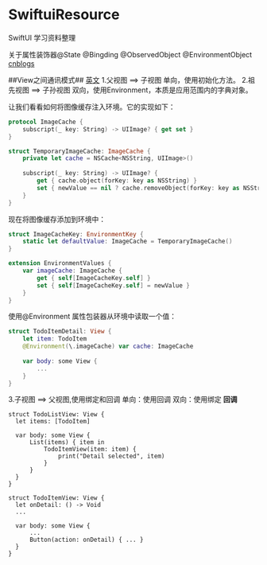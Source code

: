 # SwiftuiResource
SwiftUI 学习资料整理

关于属性装饰器@State @Bingding @ObservedObject @EnvironmentObject [cnblogs](https://www.cnblogs.com/xiaoniuzai/p/11417123.html)

##View之间通讯模式## [英文](https://www.vadimbulavin.com/passing-data-between-swiftui-views/)
1.父视图 ==> 子视图 单向，使用初始化方法。
2.祖先视图 ==> 子孙视图 双向，使用Environment，本质是应用范围内的字典对象。

让我们看看如何将图像缓存注入环境。它的实现如下：
```swift
protocol ImageCache {
    subscript(_ key: String) -> UIImage? { get set }
}

struct TemporaryImageCache: ImageCache {
    private let cache = NSCache<NSString, UIImage>()
    
    subscript(_ key: String) -> UIImage? {
        get { cache.object(forKey: key as NSString) }
        set { newValue == nil ? cache.removeObject(forKey: key as NSString) : cache.setObject(newValue!, forKey: key as NSString) }
    }
}
```
现在将图像缓存添加到环境中：
```swift
struct ImageCacheKey: EnvironmentKey {
    static let defaultValue: ImageCache = TemporaryImageCache()
}

extension EnvironmentValues {
    var imageCache: ImageCache {
        get { self[ImageCacheKey.self] }
        set { self[ImageCacheKey.self] = newValue }
    }
}
```
使用@Environment 属性包装器从环境中读取一个值：
```swift
struct TodoItemDetail: View {
    let item: TodoItem
    @Environment(\.imageCache) var cache: ImageCache
    
    var body: some View {
        ...
    }
}
```
3.子视图 ==> 父视图,使用绑定和回调
  单向：使用回调
  双向：使用绑定
  **回调** 
  ```
  struct TodoListView: View {
    let items: [TodoItem]
    
    var body: some View {
        List(items) { item in
            TodoItemView(item: item) {
                print("Detail selected", item)
            }
        }
    }
}

struct TodoItemView: View {
    let onDetail: () -> Void
    ...

    var body: some View {
        ...
        Button(action: onDetail) { ... }
    }
}
```



